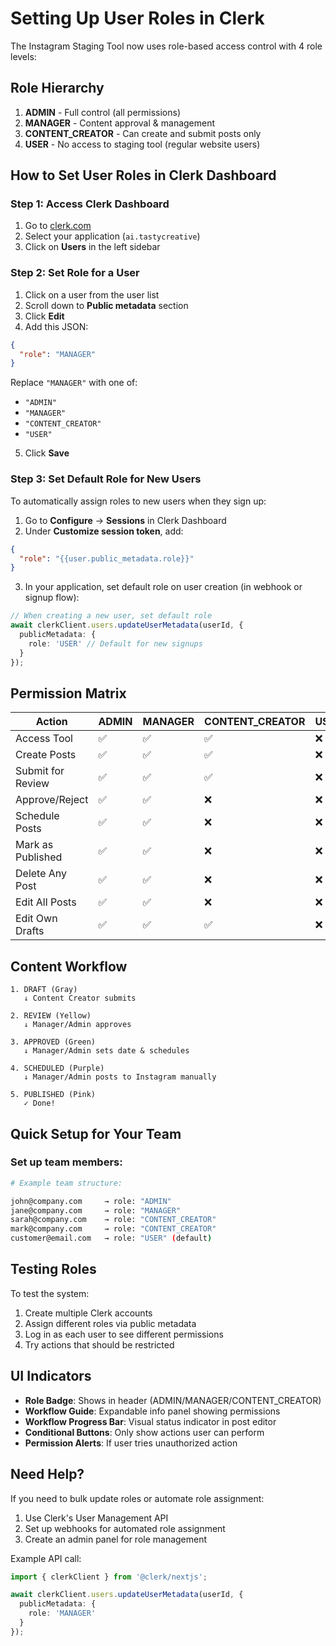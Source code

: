 # Setting Up User Roles in Clerk

The Instagram Staging Tool now uses role-based access control with 4 role levels:

## Role Hierarchy

1. **ADMIN** - Full control (all permissions)
2. **MANAGER** - Content approval & management
3. **CONTENT_CREATOR** - Can create and submit posts only
4. **USER** - No access to staging tool (regular website users)

## How to Set User Roles in Clerk Dashboard

### Step 1: Access Clerk Dashboard
1. Go to [clerk.com](https://dashboard.clerk.com)
2. Select your application (`ai.tastycreative`)
3. Click on **Users** in the left sidebar

### Step 2: Set Role for a User
1. Click on a user from the user list
2. Scroll down to **Public metadata** section
3. Click **Edit**
4. Add this JSON:

```json
{
  "role": "MANAGER"
}
```

Replace `"MANAGER"` with one of:
- `"ADMIN"`
- `"MANAGER"`
- `"CONTENT_CREATOR"`
- `"USER"`

5. Click **Save**

### Step 3: Set Default Role for New Users

To automatically assign roles to new users when they sign up:

1. Go to **Configure** → **Sessions** in Clerk Dashboard
2. Under **Customize session token**, add:

```json
{
  "role": "{{user.public_metadata.role}}"
}
```

3. In your application, set default role on user creation (in webhook or signup flow):

```typescript
// When creating a new user, set default role
await clerkClient.users.updateUserMetadata(userId, {
  publicMetadata: {
    role: 'USER' // Default for new signups
  }
});
```

## Permission Matrix

| Action | ADMIN | MANAGER | CONTENT_CREATOR | USER |
|--------|-------|---------|-----------------|------|
| Access Tool | ✅ | ✅ | ✅ | ❌ |
| Create Posts | ✅ | ✅ | ✅ | ❌ |
| Submit for Review | ✅ | ✅ | ✅ | ❌ |
| Approve/Reject | ✅ | ✅ | ❌ | ❌ |
| Schedule Posts | ✅ | ✅ | ❌ | ❌ |
| Mark as Published | ✅ | ✅ | ❌ | ❌ |
| Delete Any Post | ✅ | ✅ | ❌ | ❌ |
| Edit All Posts | ✅ | ✅ | ❌ | ❌ |
| Edit Own Drafts | ✅ | ✅ | ✅ | ❌ |

## Content Workflow

```
1. DRAFT (Gray)
   ↓ Content Creator submits
   
2. REVIEW (Yellow)
   ↓ Manager/Admin approves
   
3. APPROVED (Green)
   ↓ Manager/Admin sets date & schedules
   
4. SCHEDULED (Purple)
   ↓ Manager/Admin posts to Instagram manually
   
5. PUBLISHED (Pink)
   ✓ Done!
```

## Quick Setup for Your Team

### Set up team members:

```bash
# Example team structure:

john@company.com     → role: "ADMIN"
jane@company.com     → role: "MANAGER"
sarah@company.com    → role: "CONTENT_CREATOR"
mark@company.com     → role: "CONTENT_CREATOR"
customer@email.com   → role: "USER" (default)
```

## Testing Roles

To test the system:

1. Create multiple Clerk accounts
2. Assign different roles via public metadata
3. Log in as each user to see different permissions
4. Try actions that should be restricted

## UI Indicators

- **Role Badge**: Shows in header (ADMIN/MANAGER/CONTENT_CREATOR)
- **Workflow Guide**: Expandable info panel showing permissions
- **Workflow Progress Bar**: Visual status indicator in post editor
- **Conditional Buttons**: Only show actions user can perform
- **Permission Alerts**: If user tries unauthorized action

## Need Help?

If you need to bulk update roles or automate role assignment:

1. Use Clerk's User Management API
2. Set up webhooks for automated role assignment
3. Create an admin panel for role management

Example API call:
```typescript
import { clerkClient } from '@clerk/nextjs';

await clerkClient.users.updateUserMetadata(userId, {
  publicMetadata: {
    role: 'MANAGER'
  }
});
```
